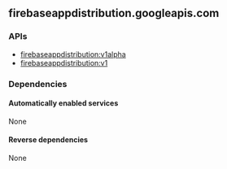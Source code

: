 ## firebaseappdistribution.googleapis.com

### APIs

* [ firebaseappdistribution:v1alpha ]( https://firebaseappdistribution.googleapis.com/$discovery/rest?version=v1alpha )
* [ firebaseappdistribution:v1 ]( https://firebaseappdistribution.googleapis.com/$discovery/rest?version=v1 )

### Dependencies

#### Automatically enabled services

None

#### Reverse dependencies

None

